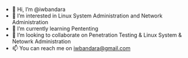 - 👋 Hi, I’m @iwbandara
- 👀 I’m interested in Linux System Administration and Network Administration
- 🌱 I’m currently learning Pententing
- 💞️ I’m looking to collaborate on Penetration Testing & Linux System & Netowrk Administration
- 📫 You can reach me on iwbandara@gmail.com

<!---
iwbandara/iwbandara is a ✨ special ✨ repository because its `README.md` (this file) appears on your GitHub profile.
You can click the Preview link to take a look at your changes.
--->
